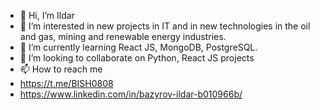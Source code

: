 - 👋 Hi, I’m Ildar
- 👀 I’m interested in new projects in IT and in new technologies in the oil and gas, mining and renewable energy industries.
- 🌱 I’m currently learning React JS, MongoDB, PostgreSQL.
- 💞️ I’m looking to collaborate on Python, React JS projects
- 📫 How to reach me
- https://t.me/BISH0808
- https://www.linkedin.com/in/bazyrov-ildar-b010966b/
<!---
BISH0808/BISH0808 is a ✨ special ✨ repository because its `README.md` (this file) appears on your GitHub profile.
You can click the Preview link to take a look at your changes.
--->
